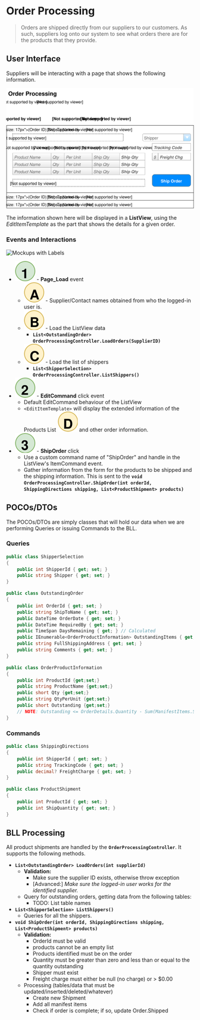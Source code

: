 # Order Processing

> Orders are shipped directly from our suppliers to our customers. As such, suppliers log onto our system to see what orders there are for the products that they provide.

## User Interface

Suppliers will be interacting with a page that shows the following information.

![Mockup](./Shipping-Orders.svg)

The information shown here will be displayed in a **ListView**, using the *EditItemTemplate* as the part that shows the details for a given order.

### Events and Interactions

![Mockups with Labels](./Shipping-Orders-Plan.svg)

- ![](1.svg) - **Page_Load** event
  - ![](A.svg) - Supplier/Contact names obtained from who the logged-in user is.
  - ![](B.svg) - Load the ListView data
    - **`List<OutstandingOrder> OrderProcessingController.LoadOrders(SupplierID)`**
  - ![](C.svg) - Load the list of shippers
    - **`List<ShipperSelection> OrderProcessingController.ListShippers()`**
- ![](2.svg) - **EditCommand** click event
  - Default EditCommand behaviour of the ListView
  - `<EditItemTemplate>` will display the extended information of the Products List ![](D.svg) and other order information.
- ![](3.svg) - **ShipOrder** click
  - Use a custom command name of "ShipOrder" and handle in the ListView's ItemCommand event.
  - Gather information from the form for the products to be shipped and the shipping information. This is sent to the **`void OrderProcessingController.ShipOrder(int orderId, ShippingDirections shipping, List<ProductShipment> products)`**

## POCOs/DTOs

The POCOs/DTOs are simply classes that will hold our data when we are performing Queries or issuing Commands to the BLL.

### Queries

```csharp
public class ShipperSelection
{
    public int ShipperId { get; set; }
    public string Shipper { get; set; }
}
```

```csharp
public class OutstandingOrder
{
    public int OrderId { get; set; }
    public string ShipToName { get; set; }
    public DateTime OrderDate { get; set; }
    public DateTime RequiredBy { get; set; }
    public TimeSpan DaysRemaining { get; } // Calculated
    public IEnumerable<OrderProductInformation> OutstandingItems { get; set; }
    public string FullShippingAddress { get; set; }
    public string Comments { get; set; }
}
```

```csharp
public class OrderProductInformation
{
    public int ProductId {get;set;}
    public string ProductName {get;set;}
    public short Qty {get;set;}
    public string QtyPerUnit {get;set;}
    public short Outstanding {get;set;}
    // NOTE: Outstanding <= OrderDetails.Quantity - Sum(ManifestItems.ShipQuantity) for that product/order
}
```

### Commands

```csharp
public class ShippingDirections
{
    public int ShipperId { get; set; }
    public string TrackingCode { get; set; }
    public decimal? FreightCharge { get; set; }
}
```

```csharp
public class ProductShipment
{
    public int ProductId { get; set; }
    public int ShipQuantity { get; set; }
}
```

## BLL Processing

All product shipments are handled by the **`OrderProcessingController`**. It supports the following methods.

- **`List<OutstandingOrder> LoadOrders(int supplierId)`**
  - **Validation:**
    - Make sure the supplier ID exists, otherwise throw exception
    - [Advanced:] *Make sure the logged-in user works for the identified supplier.*
  - Query for outstanding orders, getting data from the following tables:
    - TODO: List table names
- **`List<ShipperSelection> ListShippers()`**
  - Queries for all the shippers.
- **`void ShipOrder(int orderId, ShippingDirections shipping, List<ProductShipment> products)`**
  - **Validation:**
    - OrderId must be valid
    - products cannot be an empty list
    - Products identified must be on the order
    - Quantity must be greater than zero and less than or equal to the quantity outstanding
    - Shipper must exist
    - Freight charge must either be null (no charge) or > $0.00
  - Processing (tables/data that must be updated/inserted/deleted/whatever)
    - Create new Shipment
    - Add all manifest items
    - Check if order is complete; if so, update Order.Shipped